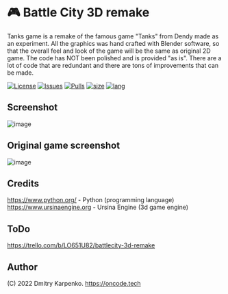 # 🎮 Battle City 3D remake
Tanks game is a remake of the famous game "Tanks" from Dendy made as an experiment.
All the graphics was hand crafted with Blender software, so that the overall feel and look of the game will be the same as original 2D game.
The code has NOT been polished and is provided "as is". There are a lot of code that are redundant and there are tons of improvements that can be made.

[![License](https://img.shields.io/github/license/Dimkarpenko/Tanks3D?label=license&style=flat-square)](./LICENSE)
[![Issues](https://img.shields.io:/github/issues/Dimkarpenko/Tanks3D?style=flat-square)](https://github.com/Dimkarpenko/Tanks3D/issues)
[![Pulls](https://img.shields.io:/github/issues-pr/Dimkarpenko/Tanks3D?style=flat-square)](https://github.com/Dimkarpenko/Tanks3D/pulls)
[![size](https://img.shields.io:/github/languages/code-size/Dimkarpenko/Tanks3D?style=flat-square)](https://github.com/Dimkarpenko/Tanks3D)
[![lang](https://img.shields.io:/github/languages/top/Dimkarpenko/Tanks3D?style=flat-square)](https://github.com/Dimkarpenko/Tanks3D/search?l=python)
## Screenshot
![image](https://user-images.githubusercontent.com/69617058/148891110-1b850d59-06d7-420f-9f1c-2d30fd30438e.png)
## Original game screenshot
![image](https://user-images.githubusercontent.com/69617058/148892972-1e267337-013a-404c-b949-198baac8cd2a.png)
## Credits
https://www.python.org/ -  Python (programming language)  
https://www.ursinaengine.org - Ursina Engine (3d game engine)  
## ToDo
https://trello.com/b/LO651U82/battlecity-3d-remake
## Author
(C) 2022 Dmitry Karpenko.
https://oncode.tech
